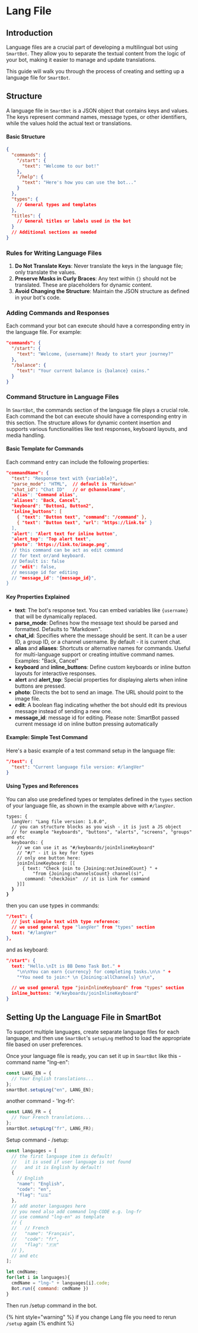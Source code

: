 # Lang File

## Introduction

Language files are a crucial part of developing a multilingual bot using `SmartBot`. They allow you to separate the textual content from the logic of your bot, making it easier to manage and update translations.&#x20;

This guide will walk you through the process of creating and setting up a language file for `SmartBot`.

## Structure

A language file in `SmartBot` is a JSON object that contains keys and values. The keys represent command names, message types, or other identifiers, while the values hold the actual text or translations.

#### Basic Structure

```json
{
  "commands": {
    "/start": {
      "text": "Welcome to our bot!"
    },
    "/help": {
      "text": "Here's how you can use the bot..."
    }
  },
  "types": {
    // General types and templates
  },
  "titles": {
    // General titles or labels used in the bot
  }
  // Additional sections as needed
}
```

### Rules for Writing Language Files

1. **Do Not Translate Keys**: Never translate the keys in the language file; only translate the values.
2. **Preserve Masks in Curly Braces**: Any text within `{}` should not be translated. These are placeholders for dynamic content.
3. **Avoid Changing the Structure**: Maintain the JSON structure as defined in your bot's code.

### Adding Commands and Responses

Each command your bot can execute should have a corresponding entry in the language file. For example:

```json
"commands": {
  "/start": {
    "text": "Welcome, {username}! Ready to start your journey?"
  },
  "/balance": {
    "text": "Your current balance is {balance} coins."
  }
}
```

### Command Structure in Language Files

In `SmartBot`, the commands section of the language file plays a crucial role. Each command the bot can execute should have a corresponding entry in this section. The structure allows for dynamic content insertion and supports various functionalities like text responses, keyboard layouts, and media handling.

#### Basic Template for Commands

Each command entry can include the following properties:

```json
"commandName": {
  "text": "Response text with {variable}",
  "parse_mode": "HTML",  // default is "Markdown"
  "chat_id": "Chat ID"   // or @channelname",
  "alias": "Command alias",
  "aliases": "Back, Cancel",
  "keyboard": "Button1, Button2",
  "inline_buttons": [
    { "text": "Button text", "command": "/command" },
    { "text": "Button text", "url": "https://link.to" }
  ],
  "alert": "Alert text for inline button",
  "alert_top": "Top alert text",
  "photo": "https://link.to/image.png",
  // this command can be act as edit command
  // for text or/and keyboard.
  // Default is: false
  // "edit": false,
  // message id for editing
  // "message_id": "{message_id}",
}
```

#### Key Properties Explained

* **text**: The bot's response text. You can embed variables like `{username}` that will be dynamically replaced.
* **parse\_mode**: Defines how the message text should be parsed and formatted. Defaults to "Markdown".
* **chat\_id**: Specifies where the message should be sent. It can be a user ID, a group ID, or a channel username. By default - it is current chat.
* **alias** and **aliases**: Shortcuts or alternative names for commands. Useful for multi-language support or creating intuitive command names. Examples: "Back, Cancel"
* **keyboard** and **inline\_buttons**: Define custom keyboards or inline button layouts for interactive responses.
* **alert** and **alert\_top**: Special properties for displaying alerts when inline buttons are pressed.
* **photo**: Directs the bot to send an image. The URL should point to the image file.
* **edit**: A boolean flag indicating whether the bot should edit its previous message instead of sending a new one.
* **message\_id**: message id for editing. Please note: SmartBot passed current message id on inline button pressing automatically&#x20;

#### Example: Simple Test Command

Here's a basic example of a test command setup in the language file:

```json
"/test": {
  "text": "Current language file version: #/langVer"
}
```

#### Using Types and References

You can also use predefined types or templates defined in the `types` section of your language file, as shown in the example above with `#/langVer`.

<pre class="language-json"><code class="lang-json">types: {
  langVer: "Lang file version: 1.0.0",
  // you can structure blocks as you wish - it is just a JS object
  // for example "keyboards", "buttons", "alerts", "screens", "groups" and etc
  keyboards: {
    // we can use it as "#/keyboards/joinInlineKeyboard"
    // "#/" - it is key for types
    // only one button here:
    joinInlineKeyboard: [[
      { text: "Check join to {Joining:notJoinedCount} " + 
          "from {Joining:channelsCount} channel(s)",
       command: "checkJoin"  // it is link for command
    }]]
<strong>  }
</strong><strong>}
</strong></code></pre>

then you can use types in commands:

```json
"/test": {
  // just simnple text with type reference:
  // we used general type "langVer" from "types" section
  text: "#/langVer"
},
```

and as keyboard:

```json
"/start": {
  text: "Hello.\nIt is BB Demo Task Bot." +
    "\n\nYou can earn {currency} for completing tasks.\n\n " +
    "*You need to join:* \n {Joining:allChannels} \n\n",

  // we used general type "joinInlineKeyboard" from "types" section
  inline_buttons: "#/keyboards/joinInlineKeyboard"
}
```

## Setting Up the Language File in SmartBot

To support multiple languages, create separate language files for each language, and then use `SmartBot`'s `setupLng` method to load the appropriate file based on user preferences.

Once your language file is ready, you can set it up in `SmartBot` like this - command name "lng-en":

```javascript
const LANG_EN = {
  // Your English translations...
};
smartBot.setupLng("en", LANG_EN);
```

another command - 'lng-fr':

```javascript
const LANG_FR = {
  // Your French translations...
};
smartBot.setupLng("fr", LANG_FR);
```



Setup command - /setup:

```javascript
const languages = [
  // the first language item is default!
  //   it is used if user language is not found
  //   and it is English by default!
  {
    // English
    "name": "English",
    "code": "en",
    "flag": "🇺🇸"
  },
  // add anoter languages here
  // you need also add command lng-CODE e.g. lng-fr
  // use command "lng-en" as template
  // {
  //   // French
  //   "name": "Français",
  //   "code": "fr",
  //   "flag": "🇫🇷"
  // },
  // and etc
];

let cmdName;
for(let i in languages){
  cmdName = "lng-" + languages[i].code;
  Bot.run({ command: cmdName })
}
```

Then run /setup command in the bot.

{% hint style="warning" %}
if you change Lang file you need to rerun `/setup` again
{% endhint %}

###
